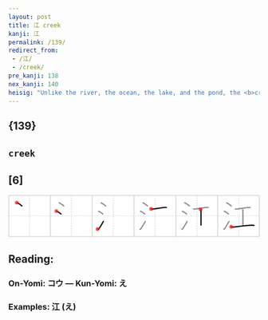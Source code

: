 ```yaml
---
layout: post
title: 江 creek
kanji: 江
permalink: /139/
redirect_from:
 - /江/
 - /creek/
pre_kanji: 138
nex_kanji: 140
heisig: "Unlike the river, the ocean, the lake, and the pond, the <b>creek</b> is often no more then a dribble of <i>water</i> trickling down a small gully. While the geological history of the larger bodies of <i>water</i> is hard to surmise sometimes, all of us know from our childhood how <b>creeks</b> are made. You probably even dug one or two in your time. All you need to do is find a mainstream of <i>water</i> somewhere and dig a little path into dry land. The <b>creek</b> is thus a lesson in <i>water-craft</i>, as this kanji would agree."
---
```


## {139}

## `creek`

## [6]

<div class="stroke"><img src="../images/E6B19F.png" /></div>

## Reading:

### On-Yomi: コウ &mdash; Kun-Yomi: え

### Examples: 江 (え)
